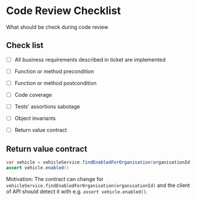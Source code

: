 # Code Review Checklist
What should be check during code review

## Check list
- [ ] All business requirements described in ticket are implemented
- [ ] Function or method precondition
- [ ] Function or method postcondition
- [ ] Code coverage
- [ ] Tests' assortions sabotage
- [ ] Object invariants
- [ ] Return value contract


## Return value contract

```java
var vehicle = vehicleService.findEnabledForOrganisation(organisationId)
assert vehicle.enabled()
```

Motivation:
The contract can change for `vehicleService.findEnabledForOrganisation(organisationId)` and the client of API should detect it with e.g. `assert vehicle.enabled()`.

